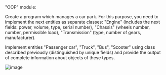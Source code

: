 "OOP" module: 

Create a program which manages a car park. For this purpose, you need to implement the next entities as separate classes: "Engine" (includes the next fields: power, volume, type, serial number), "Chassis" (wheels number, number, permissible load), "Transmission" (type, number of gears, manufacturer).

Implement entities "Passenger car", "Truck", "Bus", "Scooter" using class described previously (distinguished by unique fields) and provide the output of complete information about objects of these types.

![image](https://user-images.githubusercontent.com/50228202/193363713-95fd1788-ca27-4add-b437-a769b7015bfb.png)
